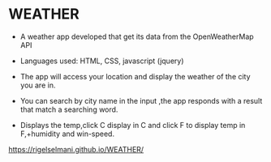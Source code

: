 # WEATHER

* A weather app developed that get its data from the OpenWeatherMap API

* Languages used: HTML, CSS, javascript (jquery)

* The app will access your location and display the weather of the city you are in.

* You can search by city name in the input ,the app responds with a result that match a searching word.

* Displays the temp,click C display in C and click F to display temp in F,+humidity and win-speed.



 https://rigelselmani.github.io/WEATHER/
